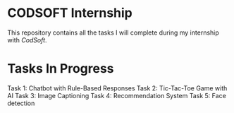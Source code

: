 # CODSOFT Internship

This repository contains all the tasks I will complete during my internship with *CodSoft*.

# Tasks In Progress

 Task 1: Chatbot with Rule-Based Responses
 Task 2: Tic-Tac-Toe Game with AI
 Task 3: Image Captioning
 Task 4: Recommendation System
 Task 5: Face detection



 
